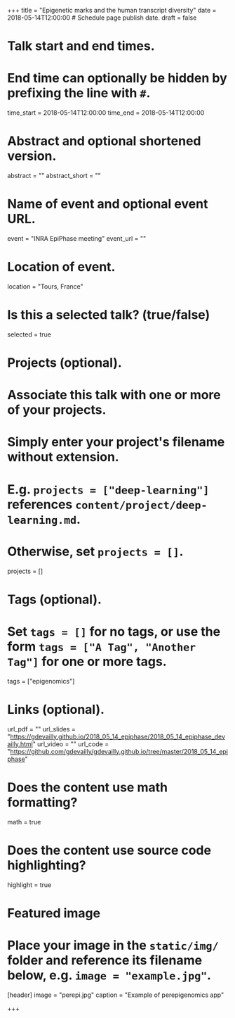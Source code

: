 +++
title = "Epigenetic marks and the human transcript diversity"
date = 2018-05-14T12:00:00  # Schedule page publish date.
draft = false

# Talk start and end times.
#   End time can optionally be hidden by prefixing the line with `#`.
time_start = 2018-05-14T12:00:00
time_end = 2018-05-14T12:00:00

# Abstract and optional shortened version.
abstract = ""
abstract_short = ""

# Name of event and optional event URL.
event = "INRA EpiPhase meeting"
event_url = ""

# Location of event.
location = "Tours, France"

# Is this a selected talk? (true/false)
selected = true

# Projects (optional).
#   Associate this talk with one or more of your projects.
#   Simply enter your project's filename without extension.
#   E.g. `projects = ["deep-learning"]` references `content/project/deep-learning.md`.
#   Otherwise, set `projects = []`.
projects = []

# Tags (optional).
#   Set `tags = []` for no tags, or use the form `tags = ["A Tag", "Another Tag"]` for one or more tags.
tags = ["epigenomics"]

# Links (optional).
url_pdf = ""
url_slides = "https://gdevailly.github.io/2018_05_14_epiphase/2018_05_14_epiphase_devailly.html"
url_video = ""
url_code = "https://github.com/gdevailly/gdevailly.github.io/tree/master/2018_05_14_epiphase"

# Does the content use math formatting?
math = true

# Does the content use source code highlighting?
highlight = true

# Featured image
# Place your image in the `static/img/` folder and reference its filename below, e.g. `image = "example.jpg"`.
[header]
image = "perepi.jpg"
caption = "Example of perepigenomics app"

+++
